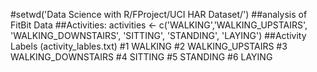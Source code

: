 #setwd('Data Science with R/FProject/UCI HAR Dataset/')
##analysis of FitBit Data
##Activities: 
activities <- c('WALKING','WALKING_UPSTAIRS', 'WALKING_DOWNSTAIRS', 'SITTING', 'STANDING', 'LAYING')
##Activity Labels (activity_lables.txt)
#1 WALKING
#2 WALKING_UPSTAIRS
#3 WALKING_DOWNSTAIRS
#4 SITTING
#5 STANDING
#6 LAYING
